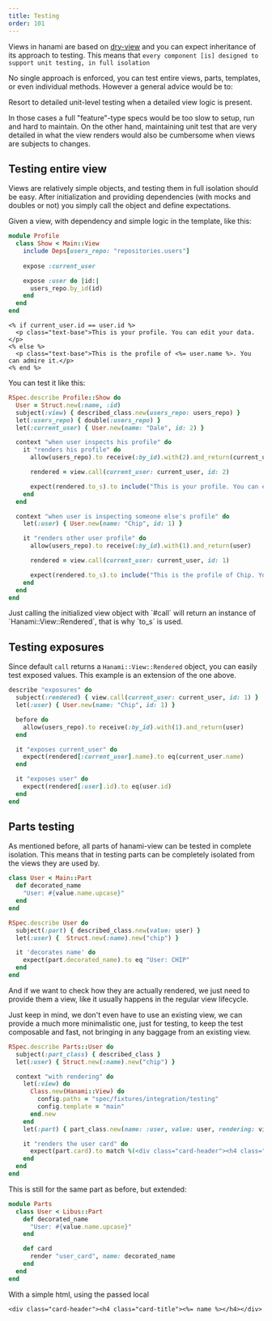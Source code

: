 ```yaml
---
title: Testing
order: 101
---
```


Views in hanami are based on [dry-view](https://dry-rb.org/gems/dry-view/0.7/testing/) and you can expect inheritance of its approach to testing. This means that `every component [is] designed to support unit testing, in full isolation`

No single approach is enforced, you can test entire views, parts, templates, or even individual methods. However a general advice would be to: 

<p class="convention">
Resort to detailed unit-level testing when a detailed view logic is present.
</p>

In those cases a full "feature"-type specs would be too slow to setup, run and hard to maintain. On the other hand, maintaining unit test that are very detailed in what the view renders would also be cumbersome when views are subjects to changes.

## Testing entire view

Views are relatively simple objects, and testing them in full isolation should be easy. After initialization and providing dependencies (with mocks and doubles or not) you simply call the object and define expectations.

Given a view, with dependency and simple logic in the template, like this:
```ruby
module Profile
  class Show < Main::View
    include Deps[users_repo: "repositories.users"]
    
    expose :current_user

    expose :user do |id:|
      users_repo.by_id(id)
    end
  end
end
```

```erb
<% if current_user.id == user.id %>
  <p class="text-base">This is your profile. You can edit your data.</p>
<% else %>
  <p class="text-base">This is the profile of <%= user.name %>. You can admire it.</p>
<% end %>
```

You can test it like this:
```ruby
RSpec.describe Profile::Show do
  User = Struct.new(:name, :id)
  subject(:view) { described_class.new(users_repo: users_repo) }
  let(:users_repo) { double(:users_repo) }
  let(:current_user) { User.new(name: "Dale", id: 2) }

  context "when user inspects his profile" do
    it "renders his profile" do
      allow(users_repo).to receive(:by_id).with(2).and_return(current_user)

      rendered = view.call(current_user: current_user, id: 2)

      expect(rendered.to_s).to include("This is your profile. You can edit your data.")
    end
  end

  context "when user is inspecting someone else's profile" do
    let(:user) { User.new(name: "Chip", id: 1) }

    it "renders other user profile" do
      allow(users_repo).to receive(:by_id).with(1).and_return(user)

      rendered = view.call(current_user: current_user, id: 1)

      expect(rendered.to_s).to include("This is the profile of Chip. You can admire it.")
    end
  end
end
```
<p class="notice">
Just calling the initialized view object with `#call` will return an instance of `Hanami::View::Rendered`, that is why `to_s` is used.  
</p>

## Testing exposures

Since default `call` returns a `Hanami::View::Rendered` object, you can easily test exposed values. 
This example is an extension of the one above.

```ruby
describe "exposures" do
  subject(:rendered) { view.call(current_user: current_user, id: 1) }
  let(:user) { User.new(name: "Chip", id: 1) }

  before do
    allow(users_repo).to receive(:by_id).with(1).and_return(user)
  end

  it "exposes current_user" do
    expect(rendered[:current_user].name).to eq(current_user.name)
  end

  it "exposes user" do
    expect(rendered[:user].id).to eq(user.id)
  end
end
```

## Parts testing

As mentioned before, all parts of hanami-view can be tested in complete isolation. This means that in testing parts can be completely isolated from the views they are used by.

```ruby
class User < Main::Part
  def decorated_name
    "User: #{value.name.upcase}"
  end
end
```

```ruby
RSpec.describe User do
  subject(:part) { described_class.new(value: user) }
  let(:user) {  Struct.new(:name).new("chip") }

  it 'decorates name' do
    expect(part.decorated_name).to eq "User: CHIP"
  end
end
```

And if we want to check how they are actually rendered, we just need to provide them a view, like it usually happens in the regular view lifecycle.

Just keep in mind, we don't even have to use an existing view, we can provide a much more minimalistic one, just for testing, to keep the test composable and fast, not bringing in any baggage from an existing view.

```ruby
RSpec.describe Parts::User do
  subject(:part_class) { described_class }
  let(:user) { Struct.new(:name).new("chip") }

  context "with rendering" do
    let(:view) do
      Class.new(Hanami::View) do
        config.paths = "spec/fixtures/integration/testing"
        config.template = "main"
      end.new
    end
    let(:part) { part_class.new(name: :user, value: user, rendering: view.rendering) }

    it "renders the user card" do
      expect(part.card).to match %(<div class="card-header"><h4 class="card-title">User: CHIP</h4></div>).strip
    end
  end
end
```

This is still for the same part as before, but extended:

```ruby
module Parts
  class User < Libus::Part
    def decorated_name
      "User: #{value.name.upcase}"
    end

    def card
      render "user_card", name: decorated_name
    end
  end
end
```

With a simple html, using the passed local

```erb
<div class="card-header"><h4 class="card-title"><%= name %></h4></div>
```
